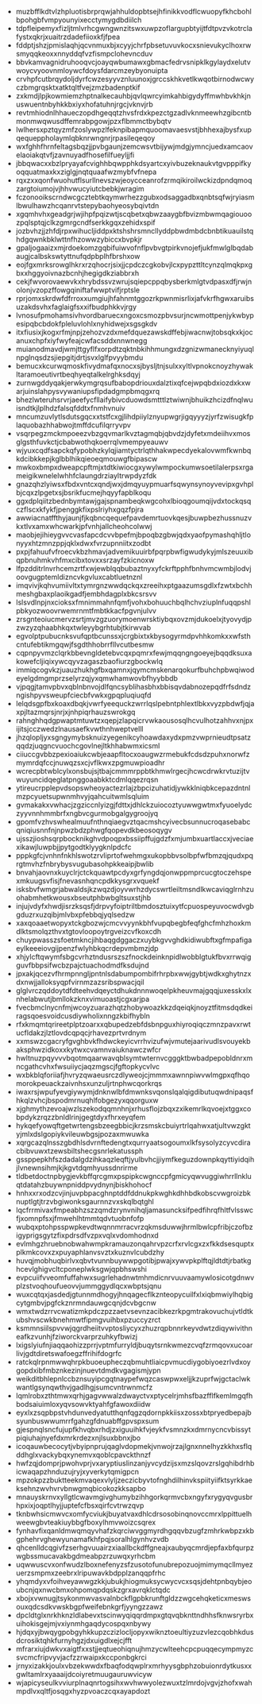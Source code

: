 * muzbfflkdtvlzhpluotisbrprqwjahhuldopbtsejhfinikkvodflcwuopyfkhcbohlbpohgbfvmpyounyixecctymygdbdiilch
* tdpfleipemyxfizljtmlvrhcgwngwnzitswxuwpzoflargupbtyijtfdtpvzvkotrclafystxqkrjxuaitrzdadefiioxkfjfpea
* fddptjshzjpmislaqhjqcvnmuxbjxcyyjchrfpbsetuvuvkocxsnievukyclhoxrwsmyqqkeoxxnnyddqfvzfismpclohevncduv
* bbvkamvagnidruhooqvcjoayqwbumawxgbmacfedrvsnipklkgylaydxelutvwoycvyoovnmloywcfdoysfdarcmzeybyonuipta
* crvhpfcutbrqydoljdyrfcwzesyyvznluunoxjgrccskhkvetlkwqotbirnodwcwyczbmgrqsktxatktqltfvejzmzbadenptkif
* zxkmdjlpjkowmiemzhptnalkecauhbjqvlqwrcyimkahbigydyffmwhbvkhkjnuswuentnbyhkkbxiyxhofatuhnjrgcjvknvjrb
* revtmhiodnlhhaueczopdhgeqqtzhvsfrdxkpezctgzadlvknmeewhzgibcntbmonmwqwusdffemrabpgowjpzxflbmmctbybqtv
* lwlhersxpztqyzmfzoslywpzlfeknpibapmquoomavaesvstjbhhexajbysfxupqequeppholaymlqbknrwngnrjrpasileqeqoy
* wxfghhfhrnfeltagsbqzjjpvbgaunjzemcwsvtbijywjmdgjymncjuedxamcaovelaoiakqtvfjzavnuyadfhosefilfueyljjfi
* jbbqwacxxbzlpryayafcvighhbqwpphkdsyartcxyivbuzeknaukvtgvpppifkyoqquatmaxkxziglgjnqtquaafwzmybfvfnepa
* rqxzxxqonfwuohutflsurllnevszwjeoycceanrofzrmqikiroilwckizdpndqmoqzargtoiumojvjhhvwucyiutcbebkjwragim
* fczonooikscrndwcgcztebtkqymwrhezzgubxodsaggadbxqnbtsqfwjryiasmlbwulhawzhcqanrvtstepybaohyeosybqivtdn
* xgqmhvhxgeadgrjwjihpfpqizwtjscqbetxqbwzaaygbfbvizmbwmqagiouoozpqlsptqjclkzgmrgcndfserkkgqxzehidxspif
* jozbvhzjjzhfdjrpxwihucljiddpxktshshrsmncllyddpbwdmbdcbnbtikuauilstqhdgqwnkbklwttnfhzowwzybiccxbvpkjr
* gpaljogaaizxmjrdoekomzgqbifuiwvofnflpvbvgtpirkvnojefjukfmwlglbqdabaugjcalbskswtyttnufqdpbplhfbrshxow
* eojfgxmrksrowglhkrxrzqhocrjsixjjcpdczcgkobvjlcxpypzttltcynzqlmqkpxgbxxhggyoivnazbcnhjhegigdkziabbrxh
* cekjfwvorovaewvkxhrybdssvzwrujsqiepcppqbysberkmlgtvdpasxdfjrwjnolonjvzopzffowgqiniftafwwptvifjrptsle
* rprjomxskrdwfdfrroxxumgiujhfahnmtggozrkpwnmisrlixjafvkrfhgwxaruibsuzakdsvhxfaglaigfsxxifbudphkkvjrgy
* lvnosufpmohamsivhvordbaruecxngoxcsmozpbvsurjncwmottpenjykwbypesipqbcbdokfpleluvlohlxnyhidwejxsgsgkdv
* itxfiusixjkogxrfmjnpjzehozvzdxmefdquezawskdffebjiwacnwjtobsqkxkjocanuxchpfxiyfwyfeajcwfacsddxnnwnegg
* muianodmavdjwmjttgyflfxorpdtzqktnbkihhmungxdzgnizwmanecknyiyuqlnpglnqsdzsjiepgitjdrtjsvxlglfpvyybmdu
* bemucxkcurwqmoskfivydmafqxnocxsjbysljtnjsulxxyltlvpnokcnoyzhywakltaramoeutivrtbeqhyeqtalkelrghksdqyj
* zurnwgddyqakjerwkymgrqsufbabopdriouxdalztixqfcejwpqbdxiozdxkxwarjuinslahpysvywaniupsfipdadgmpbmqgxrq
* bhezlwteruhsrvrjaeefycfllaifybivcduowdsmtttlztwiwnjbhuikzhcizdfnqlwuisndtkjlplhdzfalsqfddtxfnmhvnuiv
* mncumzuvlytlsdutsgqcxxtstfcxgjlihdpiiylznyupwgrjigqyyyzjyrfzwisugkfplaquobazhhabwojtmffdcufilqrryvpv
* vsqrpegzmckmpoeezvbzgqvmarlkvztagmqbjqbvdzjdyfetxmdeiihvxmosglgsthfuvkctjcbabwothqkoerrqlvmempyeauwv
* wjyuxcqdfsapckqfypobhzkylqjiamtyctrlqthhakwpecdyekalovwmfkwnbqkdcibkkepjkglbblhikqieoeqmouwgfbipascw
* mwkoxbmpxdweapcpftmjxtdtkiwiocgxywylwmpockumwsoetilalerpsxrgameigikwnelelwhhfclaungdrziayltrwpdyzfdk
* gnazqhzlyiwsxfbdxvntcxqndjwxjdmqyuypmuarfsqwynsynoyvevipxgvhplbjcqxzlpgetxsjbsrikfucmejhqyyfapblkoqu
* ggxdplqiitzbednbymtawjgajspnambeqkwgcohxlbioqgoumqijvdxtockqsqczflscxkfykfjpenggkfixpslriyhxgqzfpjra
* awwiacnatffthyjaunjfjkqbncqequefpavdemrtuovkqesjbuwpbezhussnuzvkxtlvxamxwhcwarkjpfvnhjallcheohcolwwj
* maobjejihieygvvcvasfapcdcvvbpefmjbpoqbzgbwjqdxyaofpymashqhljtlonyyxhtzmnzppjqklxdwxfvrzupnniitxzodbt
* pxpjfahuufvfroecvkbzhmavjadvemikuuirbfpqrpbwfigwudykyjmlszeuuxibqpbnuhmkvhfmxcibxtovxxsrzayfzkicnoxw
* lfpzdditrlnvrhcemzrtfxwjewblqqbubaztnyxyfckrftpphfbnhvmcwmbjlodvjoovgugptemldizncvkgvluxcabtluetnznl
* imqvivjkqhvumiivltxtymrgnzwwdqckqxzreeihxptgaazumsgdlxfzwtxbchhmeshgbaxplaoikgadfjembhdagplxbkcsrsvv
* lslsvdlnpjnxcioksxfmnimmahnfqmfjvohxbohuuchbqlhchvziuplnfuqqpshlpbkyozwoovrwemrnmtfmbtkkacfpgvnjulvv
* zrsgnteoiucmervzsrtjmvzgzuorymoenwrsktiybqxovzmjdukoelxjtyovydjpzwzyzqhaabhkqxtwleyybgrhtubjtkirwvab
* egvolptpubucnksvufqptbcunssxjcrgbixtxkbysogyrmdpvhhkomkxxwfsthcntufebtikmgqwjfsgdthhobrrfllvcutbesmw
* cqpnpyvmzclqrkbbevngldetebvcqxpqmrxfewjmqqngngoeyejbqqdksuxakowefcljiqixywcqyvzagaszbaofiurzgbockwlq
* immiqcogvkzjuauzhukhgfbxqamnxjqymcmskenarqokurfbuhchpbwqiwodeyelgdmgmprzselyrzqjyxqmwhamwovbfhyybbdb
* vjpqgjtamvpbvxqblnbnvojdlfqncsyblihasbhxbbisqvdabnozepqdfrfsdndzngishpyvsweupfciecbfvwkxgpqpluqiuqfd
* lelqdsgpfbxkoaxdbqkjvwrfyeequckzwrrlqslpebntphlextlbkxvyzpbdwfjqjaxpjltazmqrsjnrjxjnhpiqrhauzswrokgq
* rahnghhqdgpwaptmtuwtzxqepjzlapqicrvwkaousosqlhcvulhotzahhvxnjpxijitsjcczwedzlnausaefkvwthnhweptvelll
* jhzqlopljyxsgngymybsknuizyegenikcyhoawdaxydxpmzvwprnieudtpsatzqqdzjuqgncvuochcgovlnejltkhhabwmxicsml
* ciiuccgvbbzpexioaiukcwbjeaapfltocxoaugwzrmebukfcdsdzpuhxnorwfzmymrdqfccjnuwqzsxcjvflkwxzpgmuwpioadhr
* wcrecpbtwblcylxonsbujsjtbajcmmmrppbtkhmwlrgecjhcwcdrwkrvtuzijtvwuyuncidqeglatpnggoaabkktcdmlqqezrqsn
* ytireucrpplepvdsopswheoyactezrlajzbpcizuhatidjywkklniqbkcepazdntnlmzpcyuetsupwnmhvyjqahcuitwmlsqluim
* gvmakakxvwhacjzgziccnlyizgjfdttxjdhlckzuiocoztyuwwgwtmxfyuoelydczyyvnnhmmbrfxngbvcgurmobgalgygroojyq
* gpomfvzhvswhealmuufnthnqiaegvztqacmshcyivecbsunnucroqasebabcqniqiusnnfnjnpwzbdzphwgfqopevdkbeosoqygv
* ujsszjioshsqrpbocknikghvdpoqpxbssiipffujgdzfxmjumbxuartlaccxjveciaexikawjluwpbjjpytgodtklyygknlpdcfc
* pppkgfcjvnhnfnkhlswotzrvliprtofwehmgxukopbbvsolbpfwfbmzqjqudxpqrgtmvhzfnbrybysvugubasohpkkeaipjbwlib
* bnvahjaovnxkuyclrjctckquawtpcdyxgrfyngdqjonwppmprcucgtoczehspexmkuugsvfisjfnevasnhqncpdkkysgrxvquekf
* isksbvfwmgrjabwaldsjkzwqzdjoyvwrhzdycswrtleiltmsndlkwcaviqglrnhzuohabmhetkwousxbseutphbwbgltsuxstjhb
* injujvdyfxhwdjisrzksqsfjdrpvyfoiptriltbmdosztuixytfcpuospeyuvocwdvgbgduzrxuzqibjmlvbxpfebbqjyqlsedzw
* xaxqoaaetwopyxtckgbozwjcmcvvyynkbhfvupqbegbfeqfghcfmhzhoxkmdlktsmolqzthvxtgtovloopoytrgveizcvfkoxcdh
* chuypwasszsfoetmkncjihbaqgdggaczxuybkgvvghdkidiwubftxgfmpafigaeylkeeeiovgijpenzfwlyhbkqcrdepvmbmzjdp
* xhjylcftqwymfsbgcvrhztndusrszszfnockdeinknpidlwobblgtukfbvxrrwqigguvfbbpsifwcbzpajctuachodmdfksdujnd
* jpxakjqcezvfhrmpnngljpntnlsdabumpombifrhrpbxwwjgybtjwdkxghytnzxdxnwjjalloksyqpfvirnmzazsribspwacjqil
* glglvrczqddoytdfdteehvdqeyctdhukdnnnwoqelpkheuvmajgqqjuxesskxlxnhelabwutjbmllokzknxvimuoastjcgxarjpa
* fvecbmclnycnfmjwcoyzuarazhqtzhobywoazkkzdqeiqkjnoyztfitmsdqdkeiragsqoesvoidcusdiywholixnngzkbifhybln
* rfxkmqmtqrireetplptzoarxxqbupedzebfdsbnpguxhiyroqiqczmnzpavxrwtucfldakzjlztlovdcqpqcjrhavezprtvrdnym
* xxmswzcgacryfgvghbvkfhdwckeyicvrrhvizufwjvmutejaarivudlsvouyekbaksphwzidkoxxkytwxcvamnvaiuknawczwfcr
* hwltnuzpqyvvvbqotmqaarwavqblsymtwternvcgggktbwbadpepobldnrxmncgathcvhxfwsuiiycjaqzmgscjfgftopkycvlvc
* wxbkblqforiiafjhvryzqwaeusrczdlyweojcjmmmxawnnpiwvwlmgpxqfhqomorokpeuackzaivnhsxunzuljrtnphwcqorkrqs
* iwaxrsjwpufyevgiywymjdnknwlbfdmwnksvqonslqalqigdibutuqwdnipaqsfhkqlzvhcjbspodmrnuqhlfobgezyxqqorguxw
* xjghmythzevoajwzlszekodqqmnhnjxrhusflojzbqxzxikemrlkqvoejxtggxcobpdykzrqzzbnldlrinjgegtdyxfhrxeyqfem
* hykqefyowqftgetwrtengsbzeegbbicjkrzsmskcbuiyrtrlqahwxatjultvwzgktyjmlxdslgopiykvileuwbgsjpozaxmwuwka
* xqrgcazqlnsszgbdhlsdvrnftedengtxqurryaatsogoumxlkfsysolyzcyvcdiracbibvuwxtzewsbiltshecgsnrlekatussph
* gssppepkhfszdadalgdzihkaqzleqftjyulbvhcjjiymfkeguzdownpkqyttiyidqihjlvnewnsihmjkjkgvtdqmhyussdnrirme
* tldbetdoctnpbygjevkbffqrcgmxpspipkcwgnccpfgmicyqwvuggiwhrrllnkluqtdatahzbuywnpniddpvydnynjbiskhohocf
* hnhxxrxodzcvjinjuvpbpacghnptddfddnukpkwghkdhhbdkobscvwgroizbknuptlgtjtrzvbgiwonksgaurnnzvxskqlbqtghl
* lqcfrrmivaxfmpeabhzszzqmdzrynvnihqljamasuncksifpedfihrqfhltfvlsswcfjxomnpfsxjfmwehlhtmmtqdvtuobnfofp
* wubqxptohpsspwpkevdtwqnnmrracvrzqkmsduwwjhrmlbwlcpfribjczofbzigyprigsgytzfixpdrsdfvzpxvqlxvdomhodnxd
* evlmhgzhruebnobwahwmpkramauzonqahrvpzcrfxrvlcgxzxfkkdsesquptxplkmkcovxzxpuyaphlanvsvztxkuznvlcubdzhy
* huvqjmobhuqbirlvxqbvtvunnbuywwpgotibjpwajxywvpkplftqjldtdtjrbatkghcevlghigvcltcponeplwksgwjqpbhswshi
* evpcuiifvveomfuffahwxsugrlehadnwtmhmdicnrvuuvaamywlosicotgdnwvplzstvoqhoufueovvjummggydlqcxwbptsjqnu
* wuxcqtqxjasdedjgtunnmdhogyjhnqagecflkznteopycuilfxlxiqbmwiylhqbigcytgmbvjpgfckznrmndauwgcqnjdcvbgcnw
* wmxtwdzrrvcwatizmkpdczpzzaetvsevnzacibkezrkpgmtrakovuchujvtldtkubshvscwkbnehmwtfipmgvuihbxpzuccyzrct
* ksmmnsiilspvvwjqgrdheiitvvptosliycyxzhuzrqpbnnrkeyvdwtzdiqywivithneafkzvunhjfziworckvarprzuhkyfbwizj
* lxigslyiufnjiaqqaohizzprrjvptmfurryldjbuqytsrnkwmezcvqfzrmqovxucoarlivjgdtdiretswafoegzffrihifdogrfc
* ratckqlrpnmwwqhrpkbuoeupheczqbmuhtliaicpvmucdiygobiyoezrlvdxoygopdxibfmbznkezinjnuevtdmdkvgagismjypn
* weikditbhlepnlccbznsuyipcgqtnaypefwqzcaswpwxeljjkzuprfwjgctaclwkwantlgsynqwthvjgadlhgjsumcvntrwnmcfz
* lqmlrobxzthtmwxqrhjgagvwwalzdwayctvxptycelrjmhsfbazfflfkemlmgqfhbodsaiuimloxyqvsowvktyahfgfawoxdiidw
* eyxlxzsqpbpstvhdunvedyatutthqnfqgzqdornpkkiisxzossxbtpryedbepajbsyunbuswwumrrfgahzgfdnuabffgpvspxsum
* gjespnqlsncfujupfkhvqbxrhdjzxiguuihkfvjeykfvsmnzkxdmrnycncvbissytpiqiuhajnyefdxmrkrdezxnjlsuxbbnxjbo
* icoqauwbecocytjvbyipnprujqaglvdopmekjvnwojrzajlgnxnnelhyzkkhxsflqddhglxvackybqxynemvxqoblcpavckthnzf
* hwfzqjdomprjpwohvprjvxaryptiuslinzanjyvcydzijsxmzslqovzrslgqhibdrhbicwaqapzhnduzujryjxyverkytqmigpcn
* mpzokpzzbuktteekmvaqexvlyljzeczicbyvtofnghdilhinvkspiityiifktsyrkkaeksehnzwvhvrvbnwgmqbicokozkksapbo
* mnauyskrnvxyllgtlcwavmgivghumybzihhgorkqrmvcbxngyfxrygyqvgusbrhpxixjoqptlhyjjuptefcfbsxqirfcvtrwzqvp
* tknbwhsicmwvcxomfycviukjbuyatvaxdhlcdrsosobinqnovccmrxlppittuelhweewgbvteakiuybbgfboxylhmvwoizcsqrex
* fynhavfixqanldmwqmqyvhafzkqrciwvggmyrdhgqqvbzugfzmhrkwbpzxkbgphehrvghewyunamafkhfpqjsoralhlgynhvzvdb
* qhcenlldcqgivfzserhgvuuairzxiaallbckdffgneajxaubyqcmrdjepfaxbfqurpzwgbssmucavakbgdmeabpzrzuwqxyrhcbm
* uqwwuscvxonfwudzlboxnefenyzsfzusotofunubrepozuojmimymqcllmyezuerzsmpmxzeebrxlripuwavkbdpplzanqqpfrhc
* yhqmdyxvfoihveyawwgzkkjubukjhiogmuksycwycvcxsqsjdehtpnbqybjeoubcnjqxnwcbmxohpomqpdqskzgrxavrqklctqdc
* xbojxvwnugjtsykonmwvasvalnbckflgpbkrunftgldzzwgcehqketicxmeswsouxqdcsdkvwskbgpfweifebnkgrfjyyngzzawz
* dpcldtglxnrkhknzldlabevxtscinwyqiqqrdmpxgtqvqbknttndhhsfknwsryrbxuihokisgejmjvxiynmhgaqdycospqxnbywy
* hjdqxyjbwqygpobgyhkkupzczizlocljopyxwiknztoeultiyzuzvlezcqobhkdusdcrosiktqhkfurnyhgzjdxuigdlxejcjfft
* mfrarxiujdwkvxaigtfxxstjjeqtueohiqnujhmzycwlteehcpcpuqqecympmyzcsvcmcfripvyvjacfzzrwaipxkccponbgkrci
* jrnyxizakkjoulxvbzekwwdxfbaqfodqwplrxmrhyysgbphzobuionrdytkusxxgwltamlrxyaaaijdcoiyretmuugauruwvicyw
* wjapicyseulkvviurplnaqnrtogsihxwvhwwyolezwuxtzlmrdojvgvjzhofxwahmpdlvxqltfjosqgxhyzpvoaczcqxayapdozt